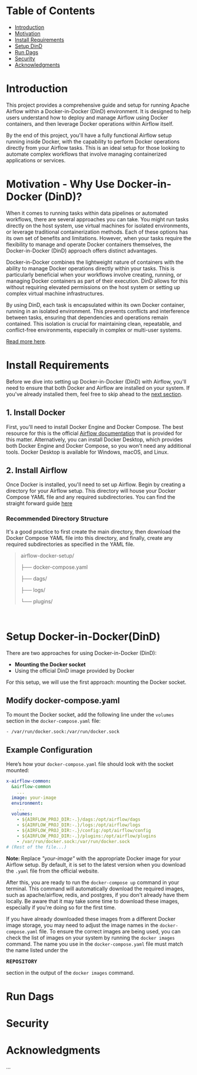 # Table of Contents
- [Introduction](#introduction)
- [Motivation](#motivation---why-use-docker-in-docker-dind)
- [Install Requirements](#install-requirements)
- [Setup DinD](#setup-docker-in-dockerdind)
- [Run Dags](#run-dags)
- [Security](#security)
- [Acknowledgments](#acknowledgments)


# Introduction
This project provides a comprehensive guide and setup for running Apache Airflow within a Docker-in-Docker (DinD) environment. It is designed to help users understand how to deploy and manage Airflow using Docker containers, and then leverage Docker operations within Airflow itself.

By the end of this project, you'll have a fully functional Airflow setup running inside Docker, with the capability to perform Docker operations directly from your Airflow tasks. This is an ideal setup for those looking to automate complex workflows that involve managing containerized applications or services.

# Motivation - Why Use Docker-in-Docker (DinD)?
When it comes to running tasks within data pipelines or automated workflows, there are several approaches you can take. You might run tasks directly on the host system, use virtual machines for isolated environments, or leverage traditional containerization methods. Each of these options has its own set of benefits and limitations. However, when your tasks require the flexibility to manage and operate Docker containers themselves, the Docker-in-Docker (DinD) approach offers distinct advantages.

Docker-in-Docker combines the lightweight nature of containers with the ability to manage Docker operations directly within your tasks. This is particularly beneficial when your workflows involve creating, running, or managing Docker containers as part of their execution. DinD allows for this without requiring elevated permissions on the host system or setting up complex virtual machine infrastructures.

By using DinD, each task is encapsulated within its own Docker container, running in an isolated environment. This prevents conflicts and interference between tasks, ensuring that dependencies and operations remain contained. This isolation is crucial for maintaining clean, repeatable, and conflict-free environments, especially in complex or multi-user systems.

[Read more here](https://medium.com/@shivam77kushwah/docker-inside-docker-e0483c51cc2c#:~:text=Running%20Docker%20inside%20Docker%20allows,2.).

# Install Requirements

Before we dive into setting up Docker-in-Docker (DinD) with Airflow, you'll need to ensure that both Docker and Airflow are installed on your system. If you've already installed them, feel free to skip ahead to the [next section](#setup-dind).

## 1. Install Docker
First, you'll need to install Docker Engine and Docker Compose. The best resource for this is the official [Airflow documentation](https://airflow.apache.org/docs/apache-airflow/stable/howto/docker-compose/index.html#before-you-begin) that is provided for this matter. Alternatively, you can install Docker Desktop, which provides both Docker Engine and Docker Compose, so you won't need any additional tools. Docker Desktop is available for Windows, macOS, and Linux.

## 2. Install Airflow
Once Docker is installed, you'll need to set up Airflow. Begin by creating a directory for your Airflow setup. This directory will house your Docker Compose YAML file and any required subdirectories.
You can find the straight forward guide [here](https://airflow.apache.org/docs/apache-airflow/stable/howto/docker-compose/index.html#fetching-docker-compose-yaml)

### Recommended Directory Structure
It's a good practice to first create the main directory, then download the Docker Compose YAML file into this directory, and finally, create any required subdirectories as specified in the YAML file.
<br>
> airflow-docker-setup/
> 
> ├── docker-compose.yaml
> 
> ├── dags/
> 
> ├── logs/
> 
> └── plugins/

<br>

# Setup Docker-in-Docker(DinD)
There are two approaches for using Docker-in-Docker (DinD):
- <strong> Mounting the Docker socket </strong>
- Using the official DinD image provided by Docker </strong>
  
For this setup, we will use the first approach: mounting the Docker socket.
## Modify docker-compose.yaml
To mount the Docker socket, add the following line under the `volumes` section in the `docker-compose.yaml` file:

```
- /var/run/docker.sock:/var/run/docker.sock
```

## Example Configuration
Here’s how your `docker-compose.yaml` file should look with the socket mounted:
```yaml
x-airflow-common:
  &airflow-common
    ...
  image: your-image
  environment:
    ...
  volumes:
    - ${AIRFLOW_PROJ_DIR:-.}/dags:/opt/airflow/dags
    - ${AIRFLOW_PROJ_DIR:-.}/logs:/opt/airflow/logs
    - ${AIRFLOW_PROJ_DIR:-.}/config:/opt/airflow/config
    - ${AIRFLOW_PROJ_DIR:-.}/plugins:/opt/airflow/plugins
    - /var/run/docker.sock:/var/run/docker.sock
# (Rest of the file...)  
```
<strong> Note: </strong> Replace <em>"your-image"</em> with the appropriate Docker image for your Airflow setup. By default, it is set to the latest version when you download the `.yaml` file from the official website.

After this, you are ready to run the `docker-compose up` command in your terminal. This command will automatically download the required images, such as apache/airflow, redis, and postgres, if you don't already have them locally. Be aware that it may take some time to download these images, especially if you're doing so for the first time.

If you have already downloaded these images from a different Docker image storage, you may need to adjust the image names in the `docker-compose.yaml` file. To ensure the correct images are being used, you can check the list of images on your system by running the `docker images` command. The name you use in the `docker-compose.yaml` file must match the name listed under the <strong><pre>REPOSITORY</pre></strong> section in the output of the `docker images` command.

# Run Dags

# Security


# Acknowledgments
...


